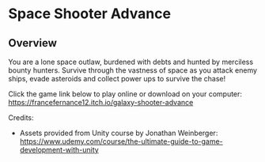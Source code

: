 # Space Shooter Advance
## Overview
You are a lone space outlaw, burdened with debts and hunted by merciless bounty hunters. Survive through the vastness of space as you attack enemy ships, evade asteroids and collect power ups to survive the chase!

Click the game link below to play online or download on your computer:<br>
 https://francefernance12.itch.io/galaxy-shooter-advance

Credits:
- Assets provided from Unity course by Jonathan Weinberger:<br>
 https://www.udemy.com/course/the-ultimate-guide-to-game-development-with-unity
